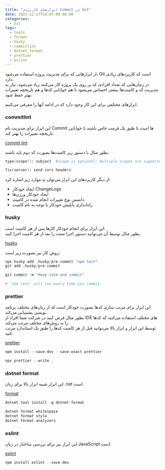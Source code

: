 ```yaml
---
title: "ابزارهای کاربردی Commit در Git"
date: 2021-12-27T14:07:00-00:00
categories:
  - Git
tags:
  - tools
  - format
  - husky
  - commitlint
  - dotnet_format
  - prettier
  - eslint
---
```


از ابزارهایی که برای مدیریت پروژه استفاده می‌شود، Git است که کاربردهای زیادی دارد.  
در زمان‌هایی که تعداد افرادی که بر روی یک پروژه کار می‌کنند زیاد می‌شود، نیاز به مدیریت کد و کامیت‌ها بیشتر احساس می‌‍شود تا هم خوانایی کدها و هم تاریخچه تغییرات بهتر حفظ شود.  

ابزارهای مختلفی برای این کار وجود دارد که در ادامه آنها را معرفی می‌کنیم.  

### commitlint
این ابزار برای مدیریت نام Commit ها است تا طبق یک فرمت خاص باشند تا خوانایی تاریخچه تغییرات را بهتر کند.  

[commit lint](https://github.com/conventional-changelog/commitlint)  

بطور مثال با دستور زیر کامیت‌ها بصورت کد دوم باید باشند.  

```s
type(scope?): subject  #scope is optional; multiple scopes are supported (current delimiter options: "/", "\" and ",")
```

```s
fix(server): send cors headers
```

از دیگر کاربردهای این ابزار می‌توان به موارد زیر اشاره کرد:  

  - ایجاد خودکار ChangeLogs
  - ایجاد خودکار ورژن‌ها
  - دانستن نوع تغییرات انجام شده در کامیت
  - راه‌اندازی پابلیش خودکار با توجه به نام کامیت


### husky
این ابزار برای انجام خودکار کارها پس از هر کامیت است.  
بطور مثال توسط آن می‌توانید دستور اجرا تست را بعد از هر کامیت اجرا کنید.  

[husky](https://github.com/typicode/husky)  

روش کار نیز بصورت زیر است:  

```s
npx husky add .husky/pre-commit "npm test"
git add .husky/pre-commit
```

```s
git commit -m "Keep calm and commit"

# `npm test` will run every time you commit
```

### prettier
این ابزار برای مرتب سازی کدها بصورت خودکار است که از زبان‌های مختلف برنامه نویسی پشتیبانی می‌کند.  
بطور مثال فرض کنید در شرکت شما افراد از IDE های مختلف استفاده می‌کنند که کدها را به روش‌های مختلف مرتب می‌کند.  
توسط این ابزار و ابزار بالا می‌توانید قبل از هر کامیت کدها را طبق یک استاندارد مرتب کنید.  

[prettier](https://github.com/prettier/prettier)  

```s
npm install --save-dev --save-exact prettier
```

```s
npx prettier --write .
```

### dotnet format
این ابزار شبیه ابزار بالا برای زبان .net است.  

[format](https://github.com/dotnet/format)  

```s
dotnet tool install -g dotnet-format
```

```s
dotnet format whitespace
dotnet format style
dotnet format analyzers
```

### eslint
این ابزار نیز برای بررسی ساختار در زبان JavaScript است.  

[eslint](https://github.com/eslint/eslint)  

```s
npm install eslint --save-dev
```